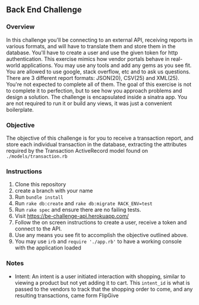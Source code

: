 ## Back End Challenge

### Overview

  In this challenge you'll be connecting to an external API, receiving reports in various formats, and will have to translate them and store them in the database. You'll have to create a user and use the given token for http authentication. This exercise mimics how vendor portals behave in real-world applications. You may use any tools and add any gems as you see fit. You are allowed to use google, stack overflow, etc and to ask us questions. There are 3 different report formats: JSON(20), CSV(25) and XML(25). You're not expected to complete all of them.  The goal of this exercise is not to complete it to perfection, but to see how you approach problems and design a solution. The challenge is encapsulated inside a sinatra app. You are not required to run it or build any views, it was just a convenient boilerplate.


### Objective
  The objective of this challenge is for you to receive a transaction report, and store each individual transaction in the database, extracting the attributes required by the Transaction ActiveRecord model found on `./models/transaction.rb`

### Instructions

1. Clone this repository
2. create a branch with your name
3. Run `bundle install`
4. Run `rake db:create` and `rake db:migrate RACK_ENV=test`
5. Run `rake spec` and ensure there are no failing tests.
6. Visit https://be-challenge-api.herokuapp.com/
7. Follow the on screen instructions to create a user, receive a token and connect to the API.
8. Use any means you see fit to accomplish the objective outlined above.
9. You may use `irb` and `require './app.rb'` to have a working console with the application loaded


### Notes
- Intent: An intent is a user initiated interaction with shopping, similar to viewing a product but not yet adding it to cart. This `intent_id` is what is passed to the vendors to track that the shopping order to come, and any resulting transactions, came form FlipGive

